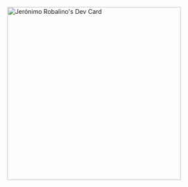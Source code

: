 <a href="https://app.daily.dev/Jeronimo"><img src="https://api.daily.dev/devcards/d7b34a2d50b8486e8489a4f31913d95f.png?r=pnt" width="400" alt="Jerónimo Robalino's Dev Card"/></a>
